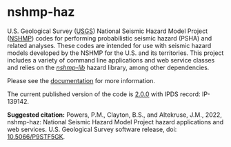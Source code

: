 # nshmp-haz

U.S. Geological Survey ([USGS][1]) National Seismic Hazard Model Project ([NSHMP][2]) codes for
performing probabilistic seismic hazard (PSHA) and related analyses. These codes are intended for
use with seismic hazard models developed by the NSHMP for the U.S. and its territories. This
project includes a variety of command line applications and web service classes and relies on the
[*nshmp-lib*][3] hazard library, among other dependencies.

Please see the [documentation](docs/README.md) for more information.

The current published version of the code is [2.0.0][4] with IPDS record: IP-139142.

**Suggested citation:**  Powers, P.M., Clayton, B.S., and Altekruse, J.M., 2022, nshmp-haz:
National Seismic Hazard Model Project hazard applications and web services. U.S. Geological Survey
software release, doi: [10.5066/P9STF5GK][5].

[1]: https://www.usgs.gov
[2]: https://www.usgs.gov/programs/earthquake-hazards/hazards
[3]: https://code.usgs.gov/ghsc/nshmp/nshmp-lib
[4]: https://code.usgs.gov/ghsc/nshmp/nshmp-haz/-/tags/2.0.0
[5]: https://doi.org/10.5066/P9STF5GK
